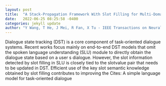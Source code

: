 ```yaml
---
layout: post
title:  "A Stack-Propagation Framework With Slot Filling for Multi-Domain Dialogue State Tracking"
date:   2022-06-25 08:25:58 -0400
categories: jekyll update
author: "Y Wang, T He, J Mei, R Fan, X Tu - IEEE Transactions on Neural Networks and , 2022"
---
```

Dialogue state tracking (DST) is a core component of task-oriented dialogue systems. Recent works focus mainly on end-to-end DST models that omit the spoken language understanding (SLU) module to directly obtain the dialogue state based on a user s dialogue. However, the slot information detected by slot filling in SLU is closely tied to the slotvalue pair that needs to be updated in DST. Efficient use of the key slot semantic knowledge obtained by slot filling contributes to improving the 
Cites: A simple language model for task-oriented dialogue